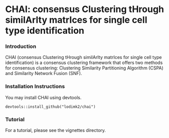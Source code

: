 # CHAI: consensus Clustering tHrough similArIty matrIces for single cell type identification

### Introduction 
CHAI (consensus Clustering tHrough similArIty matrIces for single cell type identification) is a consensus clustering framework that offers two methods for consensus clustering: Clustering Similarity Partitioning Algorithm (CSPA) and Similarity Network Fusion (SNF).

### Installation Instructions 
You may install CHAI using devtools. 

```devtools::install_github("lodimk2/chai")```

### Tutorial
For a tutorial, please see the vignettes directory. 
